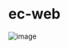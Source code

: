 # ec-web

![image](https://cloud.githubusercontent.com/assets/106908/20649915/85ea7e02-b50d-11e6-9643-291679216b2e.png)
